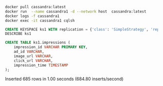 
 
```sh
docker pull cassandra:latest
docker run  --name cassandra1 -d --network host  cassandra:latest
docker logs -f cassandra1
docker exec -it cassandra1 cqlsh

```

```sql
CREATE KEYSPACE ks1 WITH replication = {'class': 'SimpleStrategy', 'replication_factor': 1};
DESCRIBE ks1

CREATE TABLE ks1.impressions (
    impression_id VARCHAR PRIMARY KEY,
    ad_id VARCHAR,
    image_url VARCHAR,
    click_url VARCHAR,
    impression_time TIMESTAMP
);


```


Inserted 685 rows in 1.00 seconds (684.80 inserts/second)